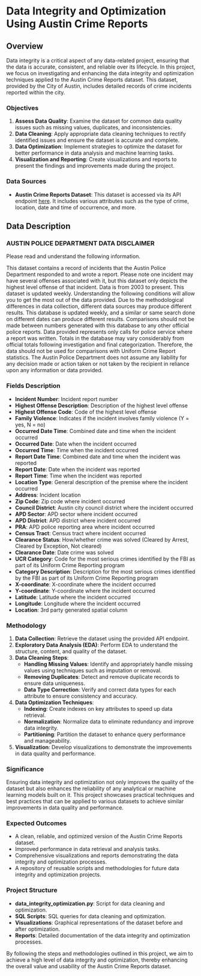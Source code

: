 # Data Integrity and Optimization Using Austin Crime Reports

## Overview

Data integrity is a critical aspect of any data-related project, ensuring that the data is accurate, consistent, and reliable over its lifecycle. In this project, we focus on investigating and enhancing the data integrity and optimization techniques applied to the Austin Crime Reports dataset. This dataset, provided by the City of Austin, includes detailed records of crime incidents reported within the city.

### Objectives

1. **Assess Data Quality**: Examine the dataset for common data quality issues such as missing values, duplicates, and inconsistencies.
2. **Data Cleaning**: Apply appropriate data cleaning techniques to rectify identified issues and ensure the dataset is accurate and complete.
3. **Data Optimization**: Implement strategies to optimize the dataset for better performance in data analysis and machine learning tasks.
4. **Visualization and Reporting**: Create visualizations and reports to present the findings and improvements made during the project.

### Data Sources

- **Austin Crime Reports Dataset**: This dataset is accessed via its API endpoint [here](https://data.austintexas.gov/resource/fdj4-gpfu.csv). It includes various attributes such as the type of crime, location, date and time of occurrence, and more.

## Data Description

### AUSTIN POLICE DEPARTMENT DATA DISCLAIMER

Please read and understand the following information.

This dataset contains a record of incidents that the Austin Police Department responded to and wrote a report. Please note one incident may have several offenses associated with it, but this dataset only depicts the highest level offense of that incident. Data is from 2003 to present. This dataset is updated weekly. Understanding the following conditions will allow you to get the most out of the data provided. Due to the methodological differences in data collection, different data sources may produce different results. This database is updated weekly, and a similar or same search done on different dates can produce different results. Comparisons should not be made between numbers generated with this database to any other official police reports. Data provided represents only calls for police service where a report was written. Totals in the database may vary considerably from official totals following investigation and final categorization. Therefore, the data should not be used for comparisons with Uniform Crime Report statistics. The Austin Police Department does not assume any liability for any decision made or action taken or not taken by the recipient in reliance upon any information or data provided.

### Fields Description

- **Incident Number**: Incident report number
- **Highest Offense Description**: Description of the highest level offense
- **Highest Offense Code**: Code of the highest level offense
- **Family Violence**: Indicates if the incident involves family violence (Y = yes, N = no)
- **Occurred Date Time**: Combined date and time when the incident occurred
- **Occurred Date**: Date when the incident occurred
- **Occurred Time**: Time when the incident occurred
- **Report Date Time**: Combined date and time when the incident was reported
- **Report Date**: Date when the incident was reported
- **Report Time**: Time when the incident was reported
- **Location Type**: General description of the premise where the incident occurred
- **Address**: Incident location
- **Zip Code**: Zip code where incident occurred
- **Council District**: Austin city council district where the incident occurred
- **APD Sector**: APD sector where incident occurred
- **APD District**: APD district where incident occurred
- **PRA**: APD police reporting area where incident occurred
- **Census Tract**: Census tract where incident occurred
- **Clearance Status**: How/whether crime was solved (Cleared by Arrest, Cleared by Exception, Not cleared)
- **Clearance Date**: Date crime was solved
- **UCR Category**: Code for the most serious crimes identified by the FBI as part of its Uniform Crime Reporting program
- **Category Description**: Description for the most serious crimes identified by the FBI as part of its Uniform Crime Reporting program
- **X-coordinate**: X-coordinate where the incident occurred
- **Y-coordinate**: Y-coordinate where the incident occurred
- **Latitude**: Latitude where the incident occurred
- **Longitude**: Longitude where the incident occurred
- **Location**: 3rd party generated spatial column

### Methodology

1. **Data Collection**: Retrieve the dataset using the provided API endpoint.
2. **Exploratory Data Analysis (EDA)**: Perform EDA to understand the structure, content, and quality of the dataset.
3. **Data Cleaning Steps**:
   - **Handling Missing Values**: Identify and appropriately handle missing values using techniques such as imputation or removal.
   - **Removing Duplicates**: Detect and remove duplicate records to ensure data uniqueness.
   - **Data Type Correction**: Verify and correct data types for each attribute to ensure consistency and accuracy.
4. **Data Optimization Techniques**:
   - **Indexing**: Create indexes on key attributes to speed up data retrieval.
   - **Normalization**: Normalize data to eliminate redundancy and improve data integrity.
   - **Partitioning**: Partition the dataset to enhance query performance and manageability.
5. **Visualization**: Develop visualizations to demonstrate the improvements in data quality and performance.

### Significance

Ensuring data integrity and optimization not only improves the quality of the dataset but also enhances the reliability of any analytical or machine learning models built on it. This project showcases practical techniques and best practices that can be applied to various datasets to achieve similar improvements in data quality and performance.

### Expected Outcomes

- A clean, reliable, and optimized version of the Austin Crime Reports dataset.
- Improved performance in data retrieval and analysis tasks.
- Comprehensive visualizations and reports demonstrating the data integrity and optimization processes.
- A repository of reusable scripts and methodologies for future data integrity and optimization projects.

### Project Structure

- **data_integrity_optimization.py**: Script for data cleaning and optimization.
- **SQL Scripts**: SQL queries for data cleaning and optimization.
- **Visualizations**: Graphical representations of the dataset before and after optimization.
- **Reports**: Detailed documentation of the data integrity and optimization processes.

By following the steps and methodologies outlined in this project, we aim to achieve a high level of data integrity and optimization, thereby enhancing the overall value and usability of the Austin Crime Reports dataset.